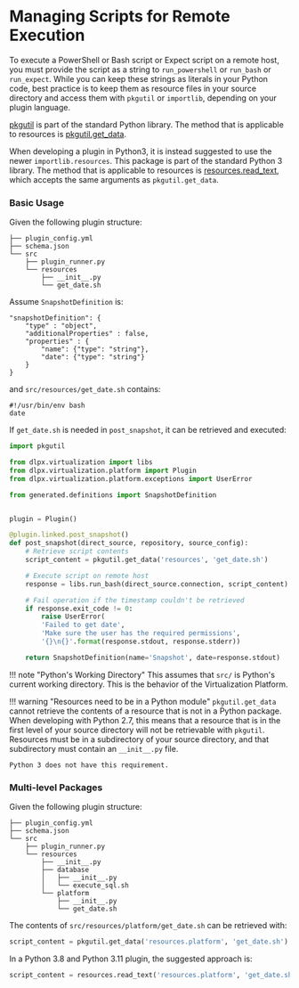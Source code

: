 # Managing Scripts for Remote Execution

To execute a PowerShell or Bash script or Expect script on a remote host, you must provide the script as a string to `run_powershell` or `run_bash` or `run_expect`. While you can keep these strings as literals in your Python code, best practice is to keep them as resource files in your source directory and access them with `pkgutil` or `importlib`, depending on your plugin language.

[pkgutil](https://docs.python.org/2/library/pkgutil.html) is part of the standard Python library. The method that is applicable to resources is [pkgutil.get_data](https://docs.python.org/2/library/pkgutil.html#pkgutil.get_data).

When developing a plugin in Python3, it is instead suggested to use the newer `importlib.resources`. This package is part of the standard Python 3 library. The method that is applicable to resources is [resources.read_text](https://docs.python.org/3.11/library/importlib.resources.html#importlib.resources.read_text), which accepts the same arguments as `pkgutil.get_data`.

### Basic Usage

Given the following plugin structure:

```
├── plugin_config.yml
├── schema.json
└── src
    ├── plugin_runner.py
    └── resources
        ├── __init__.py
        └── get_date.sh
```

Assume `SnapshotDefinition` is:

```
"snapshotDefinition": {
    "type" : "object",
    "additionalProperties" : false,
    "properties" : {
        "name": {"type": "string"},
        "date": {"type": "string"}
    }
}
```

and `src/resources/get_date.sh` contains:

```
#!/usr/bin/env bash
date
```


If `get_date.sh` is needed in `post_snapshot`, it can be retrieved and executed:

```python
import pkgutil

from dlpx.virtualization import libs
from dlpx.virtualization.platform import Plugin
from dlpx.virtualization.platform.exceptions import UserError

from generated.definitions import SnapshotDefinition


plugin = Plugin()

@plugin.linked.post_snapshot()
def post_snapshot(direct_source, repository, source_config):
	# Retrieve script contents
	script_content = pkgutil.get_data('resources', 'get_date.sh')

	# Execute script on remote host
	response = libs.run_bash(direct_source.connection, script_content)

	# Fail operation if the timestamp couldn't be retrieved
	if response.exit_code != 0:
		raise UserError(
		'Failed to get date',
		'Make sure the user has the required permissions',
		'{}\n{}'.format(response.stdout, response.stderr))

	return SnapshotDefinition(name='Snapshot', date=response.stdout)
```

!!! note "Python's Working Directory"
	This assumes that `src/` is Python's current working directory. This is the behavior of the Virtualization Platform.

!!! warning "Resources need to be in a Python module"
	`pkgutil.get_data` cannot retrieve the contents of a resource that is not in a Python package. When developing with Python 2.7, this means that a resource that is in the first level of your source directory will not be retrievable with `pkgutil`. Resources must be in a subdirectory of your source directory, and that subdirectory must contain an `__init__.py` file.

	Python 3 does not have this requirement.

### Multi-level Packages

Given the following plugin structure:

```
├── plugin_config.yml
├── schema.json
└── src
    ├── plugin_runner.py
    └── resources
        ├── __init__.py
        ├── database
        │   ├── __init__.py
        │   └── execute_sql.sh
        └── platform
            ├── __init__.py
            └── get_date.sh
```

The contents of `src/resources/platform/get_date.sh` can be retrieved with:

```python
script_content = pkgutil.get_data('resources.platform', 'get_date.sh')
```

In a Python 3.8 and Python 3.11 plugin, the suggested approach is:

```python
script_content = resources.read_text('resources.platform', 'get_date.sh')
```
